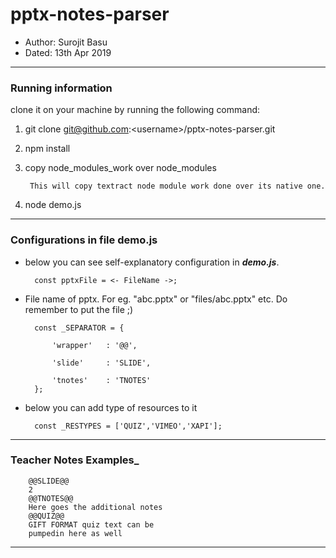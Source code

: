 # pptx-notes-parser
- Author: Surojit Basu
- Dated: 13th Apr 2019
---

### __Running information__

clone it on your machine by running the following command:
1. git clone git@github.com:&lt;username&gt;/pptx-notes-parser.git
2. npm install
3. copy node_modules_work over node_modules

        This will copy textract node module work done over its native one.
4. node demo.js

---

### __Configurations in file demo.js__

- below you can see self-explanatory configuration in ___demo.js___.

        const pptxFile = <- FileName ->;

- File name of pptx. For eg. "abc.pptx" or "files/abc.pptx" etc. Do remember to put the file ;)

        const _SEPARATOR = {
            
            'wrapper'   : '@@',

            'slide'     : 'SLIDE',

            'tnotes'    : 'TNOTES'
        };

- below you can add type of resources to it

        const _RESTYPES = ['QUIZ','VIMEO','XAPI'];

---

### __Teacher Notes Examples___

        @@SLIDE@@
        2
        @@TNOTES@@
        Here goes the additional notes
        @@QUIZ@@
        GIFT FORMAT quiz text can be 
        pumpedin here as well

---
